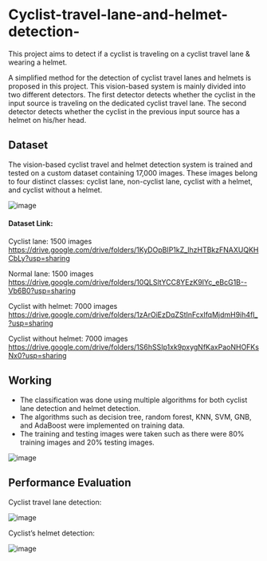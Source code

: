 # Cyclist-travel-lane-and-helmet-detection-
This project aims to detect if a cyclist is traveling on a cyclist travel lane &amp; wearing a helmet.  

A simplified method for the detection of cyclist travel lanes and helmets is proposed in this project. 
This vision-based system is mainly divided into two different detectors. 
The first detector detects whether the cyclist in the input source is traveling on the dedicated cyclist travel lane. 
The second detector detects whether the cyclist in the previous input source has a helmet on his/her head.

## Dataset

The vision-based cyclist travel and helmet detection system is trained and tested on a custom dataset containing 
17,000 images. These images belong to four distinct classes: cyclist lane, non-cyclist lane, cyclist with a helmet, 
and cyclist without a helmet.


![image](https://user-images.githubusercontent.com/75938096/231680129-e8fd6e03-c083-494a-bfe3-63ff09563a87.png)


#### Dataset Link:
Cyclist lane: 1500 images 
https://drive.google.com/drive/folders/1KyDOpBIP1kZ_lhzHTBkzFNAXUQKHCbLy?usp=sharing

Normal lane: 1500 images 
https://drive.google.com/drive/folders/10QLSltYCC8YEzK9IYc_eBcG1B--Vb6B0?usp=sharing

Cyclist with helmet: 7000 images 
https://drive.google.com/drive/folders/1zArOiEzDqZStInFcxIfqMjdmH9ih4fl_?usp=sharing

Cyclist without helmet: 7000 images
https://drive.google.com/drive/folders/1S6hSSIp1xk9pxygNfKaxPaoNHOFKsNx0?usp=sharing


## Working 

- The classification was done using multiple algorithms for both cyclist lane detection and helmet detection. 
- The algorithms such as decision tree, random forest, KNN, SVM, GNB, and AdaBoost were implemented on training data. 
- The training and testing images were taken such as there were 80% training images and 20% testing images.

![image](https://user-images.githubusercontent.com/75938096/231680625-89acbba2-0a03-4902-8e8e-6613f343a64f.png)


## Performance Evaluation 

Cyclist travel lane detection: 

![image](https://user-images.githubusercontent.com/75938096/231681802-5dda81fc-d431-457d-9d39-ce7ccafea799.png)

Cyclist’s helmet detection:

![image](https://user-images.githubusercontent.com/75938096/231682300-71384c76-0550-435f-91ed-727d575bddbb.png)






